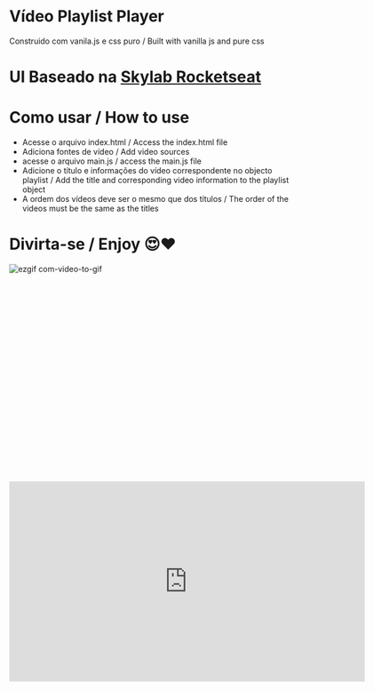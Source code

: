 # Vídeo Playlist Player
Construido com vanila.js e css puro / Built with vanilla js and pure css
# UI Baseado na [Skylab Rocketseat](https://app.rocketseat.com.br/dashboard/)
# Como usar / How to use
* Acesse o arquivo index.html / Access the index.html file 
* Adiciona fontes de vídeo / Add video sources
* acesse o arquivo main.js / access the main.js file
* Adicione o título e informações do vídeo correspondente no objecto playlist / 
Add the title and corresponding video information to the playlist object
* A ordem dos vídeos deve ser  o mesmo que dos títulos / The order of the videos must be the same as the titles

# Divirta-se / Enjoy 😍❤
![ezgif com-video-to-gif](https://user-images.githubusercontent.com/48324076/88727298-4896e600-d127-11ea-9953-57afdb9caba7.gif)
<iframe width="640" height="360" frameborder="0" src="" allowfullscreen ></iframe><iframe width="640" height="360" frameborder="0" src="https://mega.nz/embed/jA9wRCJb#9oEljR3Nmq9SFAXLW82qwwnSWH1zj4vqJ3vzMPCux4M" allowfullscreen ></iframe>


